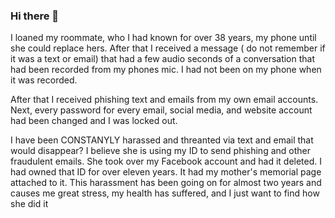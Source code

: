 ### Hi there 👋

<!--
**firetlg/firetlg** is a ✨ _special_ ✨ repository because its `README.md` (this file) appears on your GitHub profile.

Here are some ideas to get you started:

- 🌱 I’m currently learning how to use this site NEWBIE 
- 👯 I’m looking to collaborate on know nothing about that 
- 🤔 I’m looking for help with catching someone who burned me 
- 📫 How to reach me: ...knowsnoend@gmail.com
- 😄 Pronouns: ...she, her, 
- ⚡ Fun fact: ...
-->I loaned my roommate, who I had known for over 38 years, my phone until she could replace hers.  After that I received a message ( do not remember if it was a  text or email) that had a few audio seconds of a conversation that had been recorded from my phones mic. I had not been on my phone when it was recorded. 

After that I received phishing text and emails from my own email accounts. Next, every password for every email, social media, and website account had been changed and I was locked out. 

I have been CONSTANYLY harassed and threanted via text and email that would disappear? I believe she is using my ID to send phishing and other fraudulent emails. 
She took over my Facebook account and had it deleted. I had owned that ID for over eleven years. It had my mother's memorial page attached to it. 
This harassment has been going on for almost two years and causes me great stress, my health has suffered, and I just want to find how she did it 
